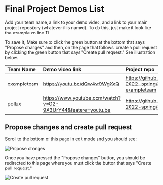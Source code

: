 # Final Project Demos List

Add your team name, a link to your demo video, and a link to your main project repository (whatever it is named).
To do this, just make it look like the example on line 11.

To save it, Make sure to click the green button at the bottom that says "Propose changes" and then, on the page that follows, create a pull request by clicking the green button that says "Create pull request."
See illustration below.

| Team Name | Demo video link | Project repo | 
|:--- |:--- |:--- |
| exampleteam | https://youtu.be/dQw4w9WgXcQ | https://github.com/comp426-2022-spring/a99-exampleteam |
| pollux | https://www.youtube.com/watch?v=G2-9A3UrY44&feature=youtu.be | https://github.com/comp426-2022-spring/a99-pollux

## Propose changes and create pull request

Scroll to the bottom of this page in edit mode and you should see: 

![Propose changes](https://user-images.githubusercontent.com/2459227/161869759-dc655119-5a19-4459-a3b9-7621d1c3e865.png)

Once you have pressed the "Propose changes" button, you should be redirected to this page where you must click the button that says "Create pull request."

![Create pull request](https://user-images.githubusercontent.com/2459227/161869772-c1fbd6d5-fa7e-43f0-8827-2ea2e07ec082.png)
